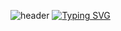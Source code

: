 ![header](https://capsule-render.vercel.app/api?type=soft)
[![Typing SVG](https://readme-typing-svg.demolab.com/?lines=소프트웨어학과+조은비;Second+line+of+text)](https://git.io/typing-svg)



